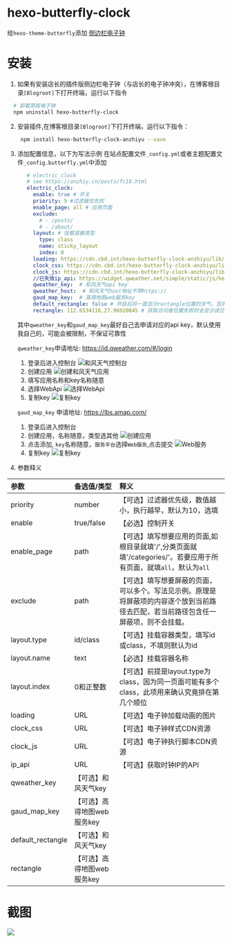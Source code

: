 # hexo-butterfly-clock

给`hexo-theme-butterfly`添加 [侧边栏电子钟](https://anzhiy.cn/posts/fc18.html)

# 安装

1. 如果有安装店长的插件版侧边栏电子钟（与店长的电子钟冲突），在博客根目录`[Blogroot]`下打开终端，运行以下指令
```bash
  # 卸载原版电子钟
  npm uninstall hexo-butterfly-clock
```

2. 安装插件,在博客根目录`[Blogroot]`下打开终端，运行以下指令：

   ```bash
    npm install hexo-butterfly-clock-anzhiyu --save
   ```

3. 添加配置信息，以下为写法示例
   在站点配置文件`_config.yml`或者主题配置文件`_config.butterfly.yml`中添加

   ```yml
      # electric_clock
      # see https://anzhiy.cn/posts/fc18.html
      electric_clock:
        enable: true # 开关
        priority: 5 #过滤器优先权
        enable_page: all # 应用页面
        exclude:
          # - /posts/
          # - /about/
        layout: # 挂载容器类型
          type: class
          name: sticky_layout
          index: 0
        loading: https://cdn.cbd.int/hexo-butterfly-clock-anzhiyu/lib/loading.gif #加载动画自定义
        clock_css: https://cdn.cbd.int/hexo-butterfly-clock-anzhiyu/lib/clock.min.css
        clock_js: https://cdn.cbd.int/hexo-butterfly-clock-anzhiyu/lib/clock.js
        //已失效ip_api: https://widget.qweather.net/simple/static/js/he-simple-common.js?v=2.0
        qweather_key:  # 和风天气api key
        qweather_host:  # 和风天气host地址不带https://
        gaud_map_key:  # 高得地图web服务key
        default_rectangle: false # 开启后将一直显示rectangle位置的天气，否则将获取访问者的地理位置与天气
        rectangle: 112.6534116,27.96920845 # 获取访问者位置失败时会显示该位置的天气，同时该位置为开启default_rectangle后的位置
   ```

   其中`qweather_key`和`gaud_map_key`最好自己去申请对应的api key，默认使用我自己的，可能会被限制，不保证可靠性

    `qweather_key`申请地址: https://id.qweather.com/#/login
    1. 登录后进入控制台
    ![和风天气控制台](https://image.anzhiy.cn/adminuploads/1/2022/08/26/63089a777772f.webp)
    2. 创建应用
    ![创建和风天气应用](https://image.anzhiy.cn/adminuploads/1/2022/08/26/63089a7772a30.webp)
    3. 填写应用名称和key名称随意
    4. 选择WebApi
    ![选择WebApi](https://image.anzhiy.cn/adminuploads/1/2022/08/26/63089a776a3fd.webp)
    5. 复制key
    ![复制key](https://image.anzhiy.cn/adminuploads/1/2022/08/26/63089b848e8a7.webp)

    `gaud_map_key` 申请地址: https://lbs.amap.com/
    1. 登录后进入控制台
    2. 创建应用，名称随意，类型选其他
    ![创建应用](https://image.anzhiy.cn/adminuploads/1/2022/08/26/6308a1101d83c.webp)
    3. 点击添加, `key`名称随意，`服务平台`选择`Web服务`,点击提交
    ![Web服务](https://image.anzhiy.cn/adminuploads/1/2022/08/26/6308a11023c69.webp)
    4. 复制key
    ![复制key](https://image.anzhiy.cn/adminuploads/1/2022/08/26/6308a11018a74.webp)

4. 参数释义

  |参数|备选值/类型|释义|
  |:--|:--|:--|
  |priority|number|【可选】过滤器优先级，数值越小，执行越早，默认为10，选填|
  |enable|true/false|【必选】控制开关|
  |enable_page|path|【可选】填写想要应用的页面,如根目录就填'/',分类页面就填'/categories/'。若要应用于所有页面，就填`all`，默认为`all`|
  |exclude|path|【可选】填写想要屏蔽的页面，可以多个。写法见示例。原理是将屏蔽项的内容逐个放到当前路径去匹配，若当前路径包含任一屏蔽项，则不会挂载。|
  |layout.type|id/class|【可选】挂载容器类型，填写id或class，不填则默认为id|
  |layout.name|text|【必选】挂载容器名称|
  |layout.index|0和正整数|【可选】前提是layout.type为class，因为同一页面可能有多个class，此项用来确认究竟排在第几个顺位|
  |loading|URL|【可选】电子钟加载动画的图片|
  |clock_css|URL|【可选】电子钟样式CDN资源|
  |clock_js|URL|【可选】电子钟执行脚本CDN资源|
  |ip_api|URL|【可选】获取时钟IP的API|
  |qweather_key|【可选】和风天气key|
  |gaud_map_key|【可选】高得地图web服务key|
  |default_rectangle|【可选】和风天气key|
  |rectangle|【可选】高得地图web服务key|
# 截图
![](https://image.anzhiy.cn/adminuploads/1/2022/08/26/630888b65adc7.png)
